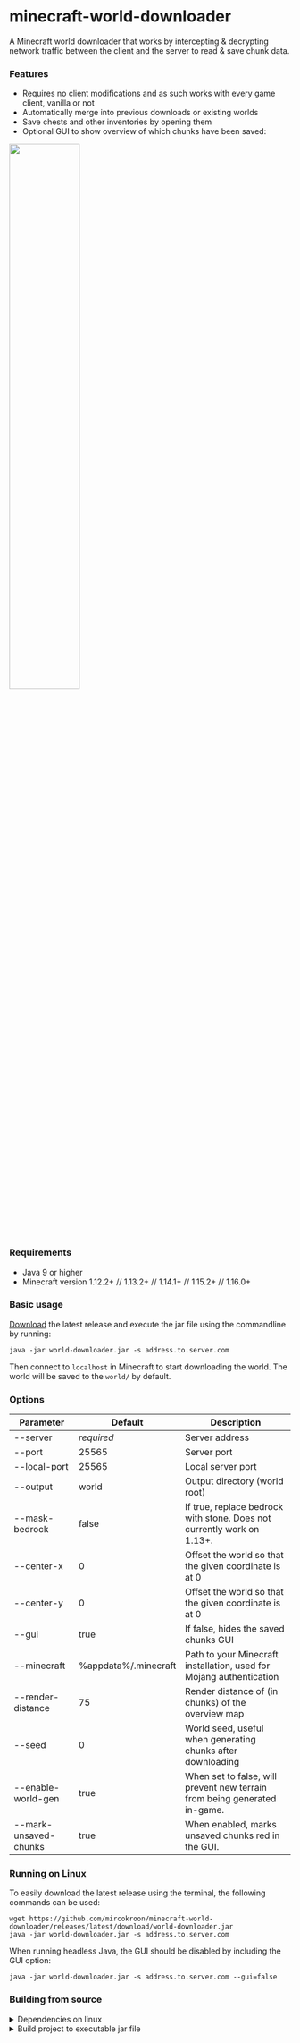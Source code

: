# minecraft-world-downloader
A Minecraft world downloader that works by intercepting & decrypting network traffic between the client and the server to read & save chunk data. 

### Features
- Requires no client modifications and as such works with every game client, vanilla or not
- Automatically merge into previous downloads or existing worlds
- Save chests and other inventories by opening them
- Optional GUI to show overview of which chunks have been saved:

<img src="https://i.imgur.com/AwwPw42.png" width="50%">

### Requirements
- Java 9 or higher
- Minecraft version 1.12.2+ // 1.13.2+ // 1.14.1+ // 1.15.2+ // 1.16.0+

### Basic usage
[Download](https://github.com/mircokroon/minecraft-world-downloader/releases/latest/download/world-downloader.jar) the  latest release and execute the jar file using the commandline by running:

```
java -jar world-downloader.jar -s address.to.server.com
```

Then connect to ```localhost``` in Minecraft to start downloading the world. The world will be saved to the ```world/``` by default.


### Options
|  **Parameter** | **Default** | **Description** |
| --- | --- | --- |
|  --server | *required* | Server address |
|  --port | 25565 | Server port |
|  --local-port | 25565 | Local server port |
|  --output | world | Output directory (world root) |
|  --mask-bedrock | false | If true, replace bedrock with stone. Does not currently work on 1.13+. |
|  --center-x | 0 | Offset the world so that the given coordinate is at 0 |
|  --center-y | 0 | Offset the world so that the given coordinate is at 0 |
|  --gui | true | If false, hides the saved chunks GUI |
|  --minecraft | %appdata%/.minecraft | Path to your Minecraft installation, used for Mojang authentication |
| --render-distance | 75 | Render distance of (in chunks) of the overview map |
|  --seed | 0 | World seed, useful when generating chunks after downloading |
|  --enable-world-gen | true | When set to false, will prevent new terrain from being generated in-game. |
|  --mark-unsaved-chunks | true | When enabled, marks unsaved chunks red in the GUI. |

### Running on Linux
To easily download the latest release using the terminal, the following commands can be used:
```
wget https://github.com/mircokroon/minecraft-world-downloader/releases/latest/download/world-downloader.jar
java -jar world-downloader.jar -s address.to.server.com
```

When running headless Java, the GUI should be disabled by including the GUI option:
```
java -jar world-downloader.jar -s address.to.server.com --gui=false
```

### Building from source
<details>
  <summary>Dependencies on linux</summary>
  
  ### debian/ubuntu
  
  ```
  sudo apt-get install default-jdk maven
  ```

  ### arch/manjaro
  
  ```
  sudo pacman -S --needed jdk-openjdk maven
  ```
</details>

<details>
  <summary>Build project to executable jar file</summary>
  
 Building the project manually can be done with the Maven assembly plugin:
  ```
  git clone https://github.com/mircokroon/minecraft-world-downloader
  cd minecraft-world-downloader
  mvn assembly:assembly
  java -jar ./target/world-downloader.jar -s address.to.server.com
  ```

</details>



